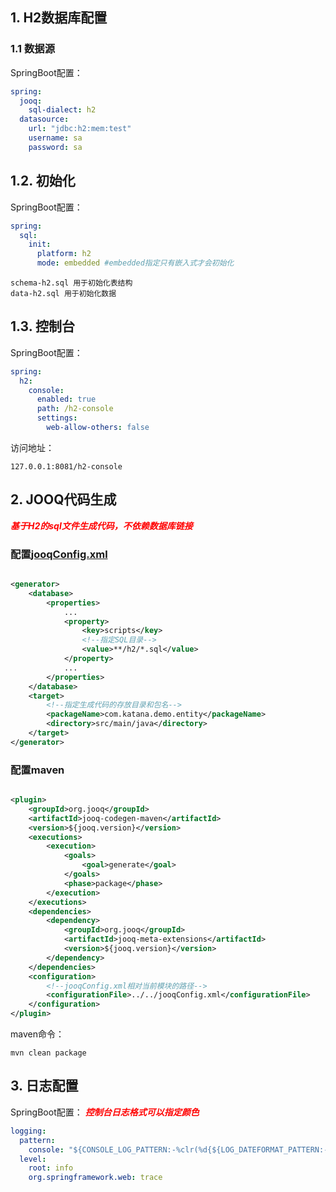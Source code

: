 ## 1. H2数据库配置

### 1.1 数据源

SpringBoot配置：

```yaml
spring:
  jooq:
    sql-dialect: h2
  datasource:
    url: "jdbc:h2:mem:test"
    username: sa
    password: sa
```

## 1.2. 初始化

SpringBoot配置：

```yaml
spring:
  sql:
    init:
      platform: h2
      mode: embedded #embedded指定只有嵌入式才会初始化
```

```
schema-h2.sql 用于初始化表结构
data-h2.sql 用于初始化数据
```

## 1.3. 控制台

SpringBoot配置：

```yaml
spring:
  h2:
    console:
      enabled: true
      path: /h2-console
      settings:
        web-allow-others: false
```

访问地址：

```
127.0.0.1:8081/h2-console
```

## 2. JOOQ代码生成

<font color=red>***基于H2的sql文件生成代码，不依赖数据库链接***</font>

### 配置[jooqConfig.xml](../jooqConfig.xml)

```xml

<generator>
    <database>
        <properties>
            ...
            <property>
                <key>scripts</key>
                <!--指定SQL目录-->
                <value>**/h2/*.sql</value>
            </property>
            ...
        </properties>
    </database>
    <target>
        <!--指定生成代码的存放目录和包名-->
        <packageName>com.katana.demo.entity</packageName>
        <directory>src/main/java</directory>
    </target>
</generator>
```

### 配置maven

```xml

<plugin>
    <groupId>org.jooq</groupId>
    <artifactId>jooq-codegen-maven</artifactId>
    <version>${jooq.version}</version>
    <executions>
        <execution>
            <goals>
                <goal>generate</goal>
            </goals>
            <phase>package</phase>
        </execution>
    </executions>
    <dependencies>
        <dependency>
            <groupId>org.jooq</groupId>
            <artifactId>jooq-meta-extensions</artifactId>
            <version>${jooq.version}</version>
        </dependency>
    </dependencies>
    <configuration>
        <!--jooqConfig.xml相对当前模块的路径-->
        <configurationFile>../../jooqConfig.xml</configurationFile>
    </configuration>
</plugin>
```

maven命令：

```shell
mvn clean package
```

## 3. 日志配置

SpringBoot配置：
<font color=red>***控制台日志格式可以指定颜色***</font>

```yaml
logging:
  pattern:
    console: "${CONSOLE_LOG_PATTERN:-%clr(%d{${LOG_DATEFORMAT_PATTERN:-yyyy-MM-dd HH:mm:ss.SSS}}){faint} %clr(${LOG_LEVEL_PATTERN:-%5p}) %clr(${PID:- }){magenta} %clr(---){faint} %clr([%15.15t]){faint} %clr(%-40.40logger{39}@%line){cyan} %clr(:) %m%n${LOG_EXCEPTION_CONVERSION_WORD:-%wEx}}"
  level:
    root: info
    org.springframework.web: trace
```
